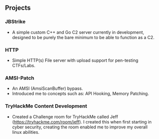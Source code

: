 ## Projects

### JBStrike
- A simple custom C++ and Go C2 server currently in development, designed to be purely the bare minimum to be able to function as a C2. 

### HTTP
- Simple HTTP(s) File server with upload support for pen-testing CTFs/Labs. 

### AMSI-Patch
- An AMSI (AmsiScanBuffer) bypass.
- Introduced me to concepts such as: API Hooking, Memory Patching.


### TryHackMe Content Development
- Created a Challenge room for TryHackMe called Jeff (https://tryhackme.com/room/jeff). I created this when first starting in cyber security, creating the room enabled me to improve my overall linux abilities.
